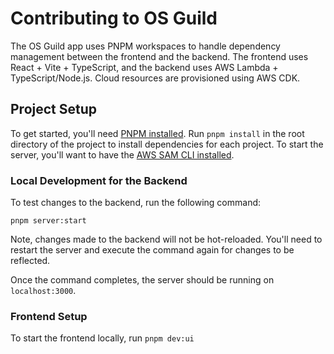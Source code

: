 # Contributing to OS Guild

The OS Guild app uses PNPM workspaces to handle dependency management between the frontend and the backend. The frontend uses React + Vite + TypeScript, and the backend uses AWS Lambda + TypeScript/Node.js. Cloud resources are provisioned using AWS CDK.

## Project Setup

To get started, you'll need [PNPM installed](https://pnpm.io/installation). Run `pnpm install` in the root directory of the project to install dependencies for each project. To start the server, you'll want to have the [AWS SAM CLI installed](https://docs.aws.amazon.com/serverless-application-model/latest/developerguide/install-sam-cli.html).

### Local Development for the Backend

To test changes to the backend, run the following command:

`pnpm server:start`

Note, changes made to the backend will not be hot-reloaded. You'll need to restart the server and execute the command again for changes to be reflected. 

Once the command completes, the server should be running on `localhost:3000`.

### Frontend Setup 

To start the frontend locally, run `pnpm dev:ui`
